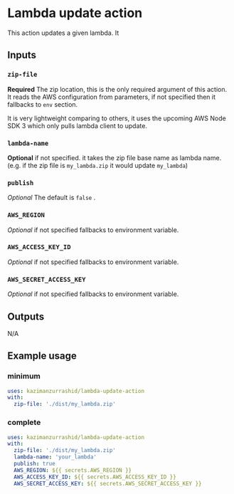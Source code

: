 # Lambda update action

This action updates a given lambda. It 

## Inputs

### `zip-file`

**Required** The zip location, this is the only required argument of this action. It reads the AWS configuration from parameters,
if not specified then it fallbacks to `env` section.

It is very lightweight comparing to others, it uses the upcoming AWS Node SDK 3 which only pulls lambda client to update.

### `lambda-name`

**Optional** if not specified. it takes the zip file base name as lambda name. (e.g. if the zip file is `my_lambda.zip` it would update `my_lambda`)

### `publish`

_Optional_ The default is `false`
.

### `AWS_REGION`

_Optional_ if not specified fallbacks to environment variable.

### `AWS_ACCESS_KEY_ID`

_Optional_ if not specified fallbacks to environment variable.

### `AWS_SECRET_ACCESS_KEY`

_Optional_ if not specified fallbacks to environment variable.

## Outputs

N/A

## Example usage

### minimum

```yaml
uses: kazimanzurrashid/lambda-update-action
with:
  zip-file: './dist/my_lambda.zip'
```

### complete

```yaml
uses: kazimanzurrashid/lambda-update-action
with:
  zip-file: './dist/my_lambda.zip'
  lambda-name: 'your_lambda'
  publish: true
  AWS_REGION: ${{ secrets.AWS_REGION }}
  AWS_ACCESS_KEY_ID: ${{ secrets.AWS_ACCESS_KEY_ID }}
  AWS_SECRET_ACCESS_KEY: ${{ secrets.AWS_SECRET_ACCESS_KEY }}
```
